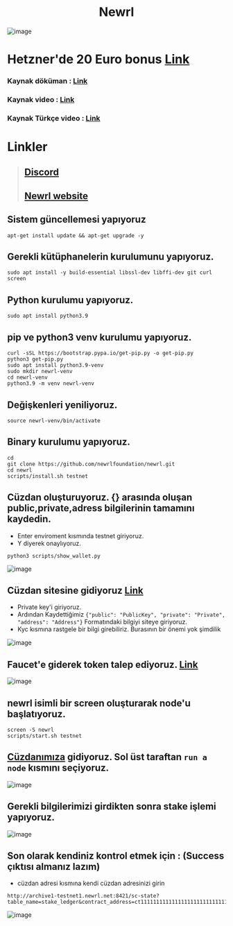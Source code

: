 # <h1 align="center">Newrl</h1>
![image](https://user-images.githubusercontent.com/73015593/194648553-635061bf-3dbf-4517-a1d6-3a0063f76439.png)

# Hetzner'de 20 Euro bonus [Link](https://hetzner.cloud/?ref=vtZTtbpG2Vcn)   

### Kaynak döküman : [Link](https://www.publish0x.com/pramonoutomo/newrl-nodes-installation-xxzvrdp)
### Kaynak video : [Link](https://www.youtube.com/watch?v=1MfI3_shvsg)
### Kaynak Türkçe video : [Link](https://youtu.be/Zxpiv0YQoJA)

# Linkler
> ## [Discord](https://discord.gg/A2bqeqSX)
> ## [Newrl website](https://newrl.net/)

## Sistem güncellemesi yapıyoruz
```
apt-get install update && apt-get upgrade -y
```

## Gerekli kütüphanelerin kurulumunu yapıyoruz.
```
sudo apt install -y build-essential libssl-dev libffi-dev git curl screen
```

## Python kurulumu yapıyoruz.
```
sudo apt install python3.9
```

## pip ve python3 venv kurulumu yapıyoruz.
```
curl -sSL https://bootstrap.pypa.io/get-pip.py -o get-pip.py
python3 get-pip.py
sudo apt install python3.9-venv
sudo mkdir newrl-venv
cd newrl-venv
python3.9 -m venv newrl-venv
```

## Değişkenleri yeniliyoruz.
```
source newrl-venv/bin/activate
```

## Binary kurulumu yapıyoruz.
```
cd
git clone https://github.com/newrlfoundation/newrl.git
cd newrl
scripts/install.sh testnet
```

## Cüzdan oluşturuyoruz. {} arasında oluşan public,private,adress bilgilerinin tamamını kaydedin.
* Enter enviroment kısmında testnet giriyoruz.
* Y diyerek onaylıyoruz.
```
python3 scripts/show_wallet.py
```
![image](https://user-images.githubusercontent.com/73015593/194652222-59d6e443-8999-4da1-98c2-c5b2ec5aa059.png)


## Cüzdan sitesine gidiyoruz [Link](https://wallet.newrl.net/) 
* Private key'i giriyoruz.
* Ardından Kaydettiğimiz `{"public": "PublicKey", "private": "Private", "address": "Address"}` Formatındaki bilgiyi siteye giriyoruz.
* Kyc kısmına rastgele bir bilgi girebiliriz. Burasının bir önemi yok şimdilik

![image](https://user-images.githubusercontent.com/73015593/194652521-a1fe4c3d-6a1d-4b31-8b9e-5403c95cac7b.png)

## Faucet'e giderek token talep ediyoruz. [Link](https://wallet.newrl.net/faucet/)
![image](https://user-images.githubusercontent.com/73015593/194663384-0f689051-c24b-44e9-828b-89936c3fc658.png)

## newrl isimli bir screen oluşturarak node'u başlatıyoruz.
```
screen -S newrl
scripts/start.sh testnet
```

## [Cüzdanımıza](https://wallet.newrl.net/) gidiyoruz. Sol üst taraftan `run a node` kısmını seçiyoruz.
![image](https://user-images.githubusercontent.com/73015593/194664089-4f3ad456-6d80-4bc7-a192-0bbc2baf046d.png)

## Gerekli bilgilerimizi girdikten sonra stake işlemi yapıyoruz.
![image](https://user-images.githubusercontent.com/73015593/194664743-a562f3c6-3a0c-44db-ba78-7a5cb394fbbe.png)

## Son olarak kendiniz kontrol etmek için : (Success çıktısı almanız lazım)
* cüzdan adresi kısmına kendi cüzdan adresinizi girin
```
http://archive1-testnet1.newrl.net:8421/sc-state?table_name=stake_ledger&contract_address=ct1111111111111111111111111111111111111115&unique_column=wallet_address&unique_value=cüzdanadresi
```
![image](https://user-images.githubusercontent.com/73015593/194668205-6203c110-f2a3-4094-829c-e5268b887af8.png)

